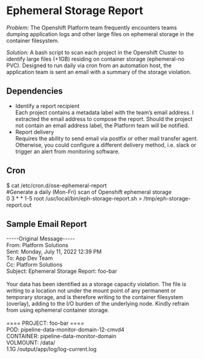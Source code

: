 # Ephemeral Storage Report

<i>Problem:</i> The Openshift Platform team frequently encounters teams dumping application logs and other large files on ephemeral storage in the container filesystem. 

<i>Solution:</i> A bash script to scan each project in the Openshift Cluster to identify large files (+1GB) residing on container storage (ephemeral-no PVC).  Designed to run daily via cron from an automation host, the application team is sent an email with a summary of the storage violation.

## Dependencies
- Identify a report recipient<br> 
Each project contains a metadata label with the team’s email address. I extracted the email address to compose the report. Should the project not contain an email address label, the Platform team will be notified. <br>
- Report delivery<br>
Requires the ability to send email via postfix or other mail transfer agent. Otherwise, you could configure a different delivery method, i.e. slack or trigger an alert from monitoring software.<br>

## Cron
$ cat /etc/cron.d/ose-ephemeral-report<br>
#Generate a daily (Mon-Fri) scan of Openshift ephemeral storage<br>
0 3 * * 1-5 root /usr/local/bin/eph-storage-report.sh > /tmp/eph-storage-report.out<br>
 
## Sample Email Report

-----Original Message-----<br>
From: Platform Solutions<br>
Sent: Monday, July 11, 2022 12:39 PM<br>
To: App Dev Team<br>
Cc: Platform Solutions <br>
Subject: Ephemeral Storage Report: foo-bar<br>
<br>
Your data has been identified as a storage capacity violation. The file is writing to a location not under the mount point of any permanent or temporary storage, and is therefore writing to the container filesystem (overlay), adding to the I/O burden of the underlying node.  Kindly refrain from using ephemeral container storage.<br>
<br>
==== PROJECT: foo-bar ====<br>
POD: pipeline-data-monitor-domain-12-cmvd4<br>
CONTAINER: pipeline-data-monitor-domain<br>
VOLMOUNT: /data/ <br>
1.1G /output/app/log/log-current.log<br>

